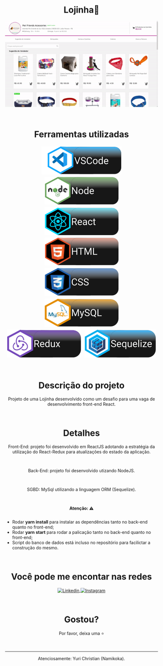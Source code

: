 <h1 align="center">Lojinha🛒</h1>

<p align="center">
  <img src="front-end/src/assets/lojinhaGif.gif" alt="Lojinha"/>
</p>

</br>

<h1 align="center">Ferramentas utilizadas</h1>

<p align="center">
 <img src="https://github.com/yurinmk/styles-readme/blob/master/style-hexagon/SR-VSCode.svg" alt="VSCode" style="vertical-align:top; margin:4px">
 <img src="https://github.com/yurinmk/styles-readme/blob/master/style-hexagon/SR-NodeJS.svg" alt="NodeJS" style="vertical-align:top; margin:4px">
 <img src="https://github.com/yurinmk/styles-readme/blob/master/style-hexagon/SR-React.svg" alt="ReactJS" style="vertical-align:top; margin:4px">
 <img src="https://github.com/yurinmk/styles-readme/blob/master/style-hexagon/SR-HTML.svg" alt="HTML" style="vertical-align:top; margin:4px">
 <img src="https://github.com/yurinmk/styles-readme/blob/master/style-hexagon/SR-CSS.svg" alt="CSS" style="vertical-align:top; margin:4px">
 <img src="https://github.com/yurinmk/styles-readme/blob/master/style-hexagon/SR-MySQL.svg" alt="MySQL" style="vertical-align:top; margin:4px">
 <img src="https://github.com/yurinmk/styles-readme/blob/master/style-hexagon/SR-Redux.svg" alt="Redux" style="vertical-align:top; margin:4px">
 <img src="https://github.com/yurinmk/styles-readme/blob/master/style-hexagon/SR-Sequelize.svg" alt="Sequelize" style="vertical-align:top; margin:4px">
</p>

</br>

<h1 align="center">Descrição do projeto</h1>

<p align="center">Projeto de uma Lojinha desenvolvido como um desafio para uma vaga de desenvolvimento front-end React.</p>

</br>

<h1 align="center">Detalhes</h1>

<p align="center">Front-End: projeto foi desenvolvido em ReactJS adotando a estratégia da utilização do React-Redux para atualizações do estado da aplicação.</p>

</br>

<p align="center">Back-End: projeto foi desenvolvido utizando NodeJS.</p>

</br>

<p align="center">SGBD: MySql utilizando a linguagem ORM (Sequelize).</p>

</br>

<p align="center"><strong>Atenção: ⚠</strong></p>

<div style="display: flex;
  flex-direction: column;
  align-items: center;">
    <ul>

  <li>Rodar <strong>yarn install</strong> para instalar as dependências tanto no back-end quanto no front-end;</li>
  <li>Rodar <strong>yarn start</strong> para rodar a palicação tanto no back-end quanto no front-end;</li>
  <li>Script do banco de dados está incluso no repositório para facilictar a construção do mesmo.</li>

  </ul>
</div>

</br>

<h1 align="center">Você pode me encontar nas redes</h1>

<p align="center">
  <a href="https://www.linkedin.com/in/yuri-christian/">
    <img align="center" alt="Linkedin" width="22px" src="https://cdn.jsdelivr.net/npm/simple-icons@v3/icons/linkedin.svg" />
  </a>
  <a href="https://www.instagram.com/yurichris_nmk">
    <img align="center" alt="Instagram" width="22px" src="https://cdn.jsdelivr.net/npm/simple-icons@v3/icons/instagram.svg" />
  </a>
</p>

</br>

<h1 align="center">Gostou?</h1>
<p align="center">Por favor, deixa uma ⭐</p>

</br>

---

<p align="center">Atenciosamente: Yuri Christian (Namikoka).</p>
